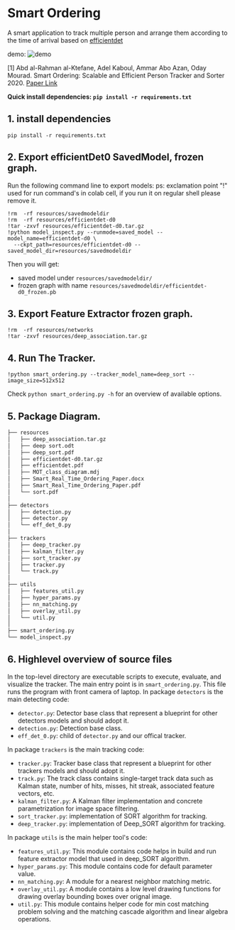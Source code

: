 # Smart Ordering
A smart application to track multiple person and arrange them according to the time of arrival based on [efficientdet](https://github.com/google/automl/tree/master/efficientdet)

demo:
![demo](video_demo.gif)

[1] Abd al-Rahman al-Ktefane, Adel Kaboul, Ammar Abo Azan, Oday Mourad. Smart Ordering: Scalable and Efficient Person Tracker and Sorter 2020.
[Paper Link](https://drive.google.com/file/d/1rZ4MeCHHzCDzIDaZSA_OVspeo8w7IczO/view?usp=sharing)

**Quick install dependencies: ```pip install -r requirements.txt```**

## 1. install dependencies

```pip install -r requirements.txt```

## 2. Export efficientDet0 SavedModel, frozen graph.

Run the following command line to export models:
ps: exclamation point "!" used for run command's in colab cell, if you run it on regular shell please remove it.

    !rm  -rf resources/savedmodeldir
    !rm  -rf resources/efficientdet-d0
    !tar -zxvf resources/efficientdet-d0.tar.gz
    !python model_inspect.py --runmode=saved_model --model_name=efficientdet-d0 \
      --ckpt_path=resources/efficientdet-d0 --saved_model_dir=resources/savedmodeldir

Then you will get:

 - saved model under `resources/savedmodeldir/`
 - frozen graph with name `resources/savedmodeldir/efficientdet-d0_frozen.pb`


## 3. Export Feature Extractor frozen graph.

    !rm  -rf resources/networks
    !tar -zxvf resources/deep_association.tar.gz

## 4. Run The Tracker.
    !python smart_ordering.py --tracker_model_name=deep_sort --image_size=512x512
Check `python smart_ordering.py -h` for an overview of available options.


## 5. Package Diagram.
```bash
├── resources
│   ├── deep_association.tar.gz
│   ├── deep sort.odt
│   ├── deep_sort.pdf
│   ├── efficientdet-d0.tar.gz
│   ├── efficientdet.pdf
│   ├── MOT_class_diagram.mdj
│   ├── Smart_Real_Time_Ordering_Paper.docx
│   ├── Smart_Real_Time_Ordering_Paper.pdf
│   └── sort.pdf
│
├── detectors
│   ├── detection.py
│   ├── detector.py
│   └── eff_det_0.py
│
├── trackers
│   ├── deep_tracker.py
│   ├── kalman_filter.py
│   ├── sort_tracker.py
│   ├── tracker.py
│   └── track.py
│
├── utils
│   ├── features_util.py
│   ├── hyper_params.py
│   ├── nn_matching.py
│   ├── overlay_util.py
│   └── util.py
│
├── smart_ordering.py
└── model_inspect.py


```
## 6. Highlevel overview of source files
In the top-level directory are executable scripts to execute, evaluate, and
visualize the tracker. The main entry point is in `smart_ordering.py`.
This file runs the program with front camera of laptop.
In package `detectors` is the main detecting code:
* `detector.py`: Detector base class that represent a blueprint for other detectors
   models and should adopt it.
* `detection.py`: Detection base class.
* `eff_det_0.py`: child of `detector.py` and our offical tracker.

In package `trackers` is the main tracking code:
* `tracker.py`: Tracker base class that represent a blueprint for other trackers
   models and should adopt it.
* `track.py`: The track class contains single-target track data such as Kalman
  state, number of hits, misses, hit streak, associated feature vectors, etc.
* `kalman_filter.py`: A Kalman filter implementation and concrete
   parametrization for image space filtering.
* `sort_tracker.py`: implementation of SORT algorithm for tracking.
* `deep_tracker.py`: implementation of Deep_SORT algorithm for tracking.

In package `utils` is the main helper tool's code:
* `features_util.py`: This module contains code helps  in build and run feature extractor model
   that used in deep_SORT algorithm.
* `hyper_params.py`: This module contains code for default parameter value.
* `nn_matching.py`: A module for a nearest neighbor matching metric.
* `overlay_util.py`: A module contains a low level drawing functions for drawing
   overlay bounding boxes over orignal image.
* `util.py`: This module contains helper code for min cost matching problem solving and
   the matching cascade algorithm and linear algebra operations.
